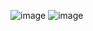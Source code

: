 ![image](https://github.com/user-attachments/assets/4f78741b-2cfb-467b-af18-9f17398c3c34)
![image](https://github.com/user-attachments/assets/095b6015-829a-4f71-94a3-d4bb316b0a12)
